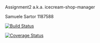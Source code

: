 Assignment2 a.k.a. icecream-shop-manager

Samuele Sartor 1187588

[![Build Status](https://travis-ci.com/ApocalypseTH/assignment2.svg?branch=master)](https://travis-ci.com/ApocalypseTH/assignment2)

[![Coverage Status](https://coveralls.io/repos/github/ApocalypseTH/assignment2/badge.svg?branch=master)](https://coveralls.io/github/ApocalypseTH/assignment2?branch=master)
